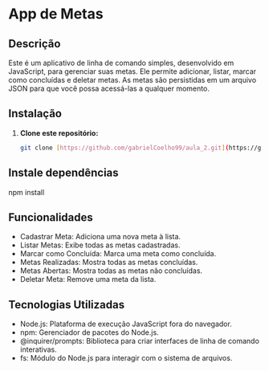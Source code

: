 # App de Metas

## Descrição
Este é um aplicativo de linha de comando simples, desenvolvido em JavaScript, para gerenciar suas metas. Ele permite adicionar, listar, marcar como concluídas e deletar metas. As metas são persistidas em um arquivo JSON para que você possa acessá-las a qualquer momento.

## Instalação
1. **Clone este repositório:**
   ```bash
   git clone [https://github.com/gabrielCoelho99/aula_2.git](https://github.com/gabrielCoelho99/aula_2.git)
## Instale dependências
npm install
## Funcionalidades
- Cadastrar Meta: Adiciona uma nova meta à lista.
- Listar Metas: Exibe todas as metas cadastradas.
- Marcar como Concluída: Marca uma meta como concluída.
- Metas Realizadas: Mostra todas as metas concluídas.
- Metas Abertas: Mostra todas as metas não concluídas.
- Deletar Meta: Remove uma meta da lista.

## Tecnologias Utilizadas
- Node.js: Plataforma de execução JavaScript fora do navegador.
- npm: Gerenciador de pacotes do Node.js.
- @inquirer/prompts: Biblioteca para criar interfaces de linha de comando interativas.
- fs: Módulo do Node.js para interagir com o sistema de arquivos.
